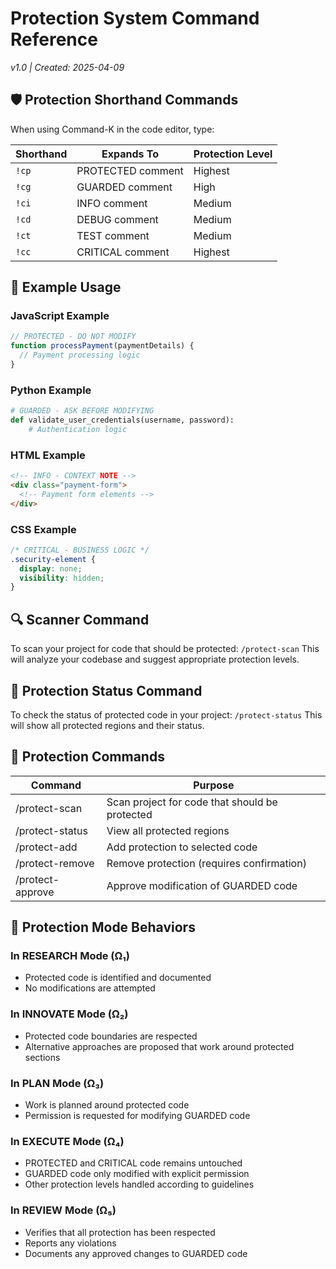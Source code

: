 # Protection System Command Reference
*v1.0 | Created: 2025-04-09*

## 🛡️ Protection Shorthand Commands

When using Command-K in the code editor, type:

| Shorthand | Expands To            | Protection Level |
|-----------|------------------------|------------------|
| `!cp`     | PROTECTED comment      | Highest          |
| `!cg`     | GUARDED comment        | High             |
| `!ci`     | INFO comment           | Medium           |
| `!cd`     | DEBUG comment          | Medium           |
| `!ct`     | TEST comment           | Medium           |
| `!cc`     | CRITICAL comment       | Highest          |

## 📝 Example Usage

### JavaScript Example
```javascript
// PROTECTED - DO NOT MODIFY
function processPayment(paymentDetails) {
  // Payment processing logic
}
```

### Python Example
```python
# GUARDED - ASK BEFORE MODIFYING
def validate_user_credentials(username, password):
    # Authentication logic
```

### HTML Example
```html
<!-- INFO - CONTEXT NOTE -->
<div class="payment-form">
  <!-- Payment form elements -->
</div>
```

### CSS Example
```css
/* CRITICAL - BUSINESS LOGIC */
.security-element {
  display: none;
  visibility: hidden;
}
```

## 🔍 Scanner Command
To scan your project for code that should be protected: `/protect-scan`
This will analyze your codebase and suggest appropriate protection levels.

## 🔄 Protection Status Command
To check the status of protected code in your project: `/protect-status`
This will show all protected regions and their status.

## 💬 Protection Commands
| **Command** | **Purpose**            |
|-------------|------------------------|
| /protect-scan | Scan project for code that should be protected |
| /protect-status | View all protected regions |
| /protect-add | Add protection to selected code |
| /protect-remove | Remove protection (requires confirmation) |
| /protect-approve | Approve modification of GUARDED code |

## 🔄 Protection Mode Behaviors

### In RESEARCH Mode (Ω₁)
- Protected code is identified and documented
- No modifications are attempted

### In INNOVATE Mode (Ω₂)
- Protected code boundaries are respected
- Alternative approaches are proposed that work around protected sections

### In PLAN Mode (Ω₃)
 - Work is planned around protected code
 - Permission is requested for modifying GUARDED code

### In EXECUTE Mode (Ω₄)
 - PROTECTED and CRITICAL code remains untouched
 - GUARDED code only modified with explicit permission
 - Other protection levels handled according to guidelines

### In REVIEW Mode (Ω₅)
 - Verifies that all protection has been respected
 - Reports any violations
 - Documents any approved changes to GUARDED code



